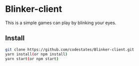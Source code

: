# Blinker-client

This is a simple games can play by blinking your eyes.

## Install

```bash
git clone https://github.com/codestates/Blinker-client.git
yarn install(or npm install)
yarn start(or npm start)
```

